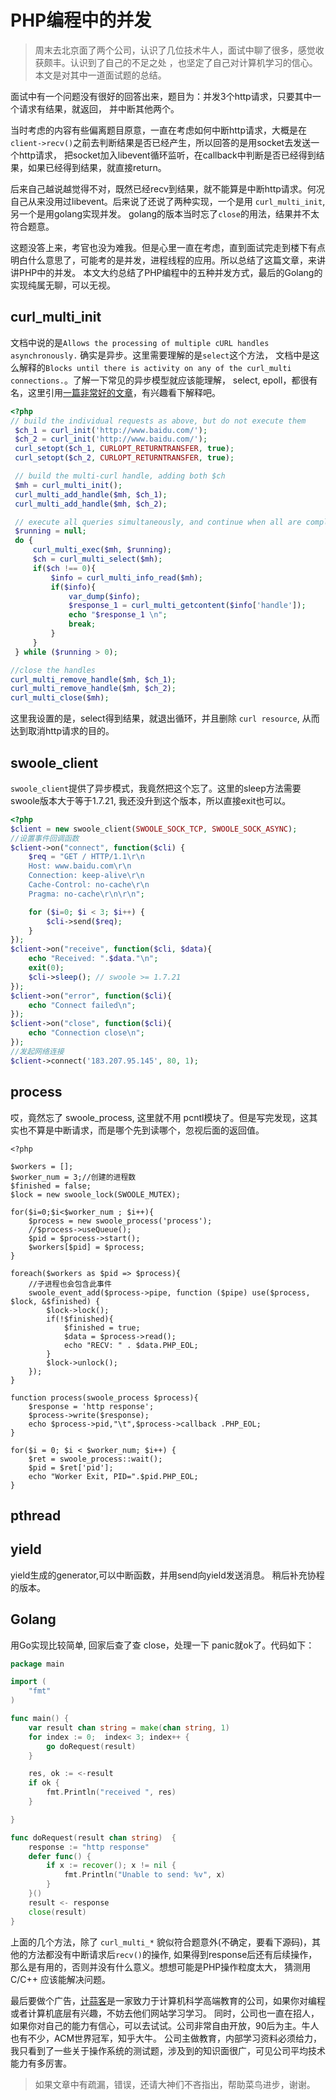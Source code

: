 # PHP编程中的并发

> 周末去北京面了两个公司，认识了几位技术牛人，面试中聊了很多，感觉收获颇丰。认识到了自己的不足之处
，也坚定了自己对计算机学习的信心。本文是对其中一道面试题的总结。

面试中有一个问题没有很好的回答出来，题目为：并发3个http请求，只要其中一个请求有结果，就返回，
并中断其他两个。

当时考虑的内容有些偏离题目原意，一直在考虑如何中断http请求，大概是在`client->recv()`之前去判断结果是否已经产生，所以回答的是用socket去发送一个http请求，
把socket加入libevent循环监听，在callback中判断是否已经得到结果，如果已经得到结果，就直接return。

后来自己越说越觉得不对，既然已经recv到结果，就不能算是中断http请求。何况自己从来没用过libevent。后来说了还说了两种实现，一个是用 `curl_multi_init`, 另一个是用golang实现并发。
golang的版本当时忘了`close`的用法，结果并不太符合题意。

这题没答上来，考官也没为难我。但是心里一直在考虑，直到面试完走到楼下有点明白什么意思了，可能考的是并发，进程线程的应用。所以总结了这篇文章，来讲讲PHP中的并发。
本文大约总结了PHP编程中的五种并发方式，最后的Golang的实现纯属无聊，可以无视。

## curl_multi_init
文档中说的是`Allows the processing of multiple cURL handles asynchronously.` 确实是异步。这里需要理解的是`select`这个方法，
文档中是这么解释的`Blocks until there is activity on any of the curl_multi connections.`。了解一下常见的异步模型就应该能理解，
select, epoll，都很有名，这里引用[一篇非常好的文章](http://segmentfault.com/a/1190000003063859)，有兴趣看下解释吧。

```php
<?php
// build the individual requests as above, but do not execute them
 $ch_1 = curl_init('http://www.baidu.com/');
 $ch_2 = curl_init('http://www.baidu.com/');
 curl_setopt($ch_1, CURLOPT_RETURNTRANSFER, true);
 curl_setopt($ch_2, CURLOPT_RETURNTRANSFER, true);

 // build the multi-curl handle, adding both $ch
 $mh = curl_multi_init();
 curl_multi_add_handle($mh, $ch_1);
 curl_multi_add_handle($mh, $ch_2);

 // execute all queries simultaneously, and continue when all are complete
 $running = null;
 do {
     curl_multi_exec($mh, $running);
     $ch = curl_multi_select($mh);
     if($ch !== 0){
         $info = curl_multi_info_read($mh);
         if($info){
             var_dump($info);
             $response_1 = curl_multi_getcontent($info['handle']);
             echo "$response_1 \n";
             break;
         }
     }
 } while ($running > 0);

//close the handles
curl_multi_remove_handle($mh, $ch_1);
curl_multi_remove_handle($mh, $ch_2);
curl_multi_close($mh);
```

这里我设置的是，select得到结果，就退出循环，并且删除 `curl resource`, 从而达到取消http请求的目的。

## swoole_client

`swoole_client`提供了异步模式，我竟然把这个忘了。这里的sleep方法需要swoole版本大于等于1.7.21, 我还没升到这个版本，所以直接exit也可以。

```php
<?php
$client = new swoole_client(SWOOLE_SOCK_TCP, SWOOLE_SOCK_ASYNC);
//设置事件回调函数
$client->on("connect", function($cli) {
    $req = "GET / HTTP/1.1\r\n
    Host: www.baidu.com\r\n
    Connection: keep-alive\r\n
    Cache-Control: no-cache\r\n
    Pragma: no-cache\r\n\r\n";

    for ($i=0; $i < 3; $i++) {
        $cli->send($req);
    }
});
$client->on("receive", function($cli, $data){
    echo "Received: ".$data."\n";
    exit(0);
    $cli->sleep(); // swoole >= 1.7.21
});
$client->on("error", function($cli){
    echo "Connect failed\n";
});
$client->on("close", function($cli){
    echo "Connection close\n";
});
//发起网络连接
$client->connect('183.207.95.145', 80, 1);
```

## process

哎，竟然忘了 swoole_process, 这里就不用 pcntl模块了。但是写完发现，这其实也不算是中断请求，而是哪个先到读哪个，忽视后面的返回值。

```
<?php

$workers = [];
$worker_num = 3;//创建的进程数
$finished = false;
$lock = new swoole_lock(SWOOLE_MUTEX);

for($i=0;$i<$worker_num ; $i++){
    $process = new swoole_process('process');
    //$process->useQueue();
    $pid = $process->start();
    $workers[$pid] = $process;
}

foreach($workers as $pid => $process){
    //子进程也会包含此事件
    swoole_event_add($process->pipe, function ($pipe) use($process, $lock, &$finished) {
        $lock->lock();
        if(!$finished){
            $finished = true;
            $data = $process->read();
            echo "RECV: " . $data.PHP_EOL;
        }
        $lock->unlock();
    });
}

function process(swoole_process $process){
    $response = 'http response';
    $process->write($response);
    echo $process->pid,"\t",$process->callback .PHP_EOL;
}

for($i = 0; $i < $worker_num; $i++) {
    $ret = swoole_process::wait();
    $pid = $ret['pid'];
    echo "Worker Exit, PID=".$pid.PHP_EOL;
}
```

## pthread



## yield

yield生成的generator,可以中断函数，并用send向yield发送消息。
稍后补充协程的版本。


## Golang

用Go实现比较简单, 回家后查了查 close，处理一下 panic就ok了。代码如下：

```go
package main

import (
    "fmt"
)

func main() {
    var result chan string = make(chan string, 1)
    for index := 0;  index< 3; index++ {
        go doRequest(result)
    }

    res, ok := <-result
    if ok {
        fmt.Println("received ", res)
    }

}

func doRequest(result chan string)  {
    response := "http response"
    defer func() {
        if x := recover(); x != nil {
            fmt.Println("Unable to send: %v", x)
        }
    }()
    result <- response
    close(result)
}
```

上面的几个方法，除了 `curl_multi_*` 貌似符合题意外(不确定，要看下源码)，其他的方法都没有中断请求后`recv()`的操作, 如果得到response后还有后续操作，那么是有用的，否则并没有什么意义。想想可能是PHP操作粒度太大， 猜测用 C/C++ 应该能解决问题。


最后要做个广告，[计蒜客](http://www.jisuanke.com/)是一家致力于计算机科学高端教育的公司，如果你对编程或者计算机底层有兴趣，不妨去他们网站学习学习。
同时，公司也一直在招人，如果你对自己的能力有信心，可以去试试。公司非常自由开放，90后为主。牛人也有不少，ACM世界冠军，知乎大牛。
公司主做教育，内部学习资料必须给力，我只看到了一些关于操作系统的测试题，涉及到的知识面很广，可见公司平均技术能力有多厉害。

> 如果文章中有疏漏，错误，还请大神们不吝指出，帮助菜鸟进步，谢谢。
